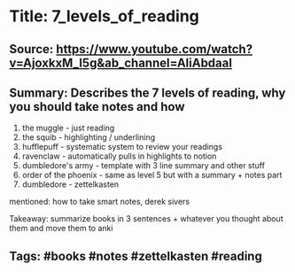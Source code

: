 # Title: 7_levels_of_reading
## Source: https://www.youtube.com/watch?v=AjoxkxM_I5g&ab_channel=AliAbdaal 
## Summary: Describes the 7 levels of reading, why you should take notes and how 

1. the muggle - just reading
2. the squib - highlighting / underlining 
3. hufflepuff - systematic system to review your readings
4. ravenclaw - automatically pulls in highlights to notion
5. dumbledore's army - template with 3 line summary and other stuff
6. order of the phoenix - same as level 5 but with a summary + notes part 
7. dumbledore - zettelkasten 

mentioned: how to take smart notes, derek sivers

Takeaway: summarize books in 3 sentences + whatever you thought about them and move them to anki

## Tags: #books #notes #zettelkasten #reading  

